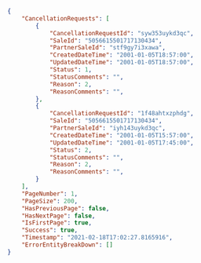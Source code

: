 ﻿``` json
{
    "CancellationRequests": [
        {
            "CancellationRequestId": "syw353uykd3qc",           
            "SaleId": "5056615501717130434",
            "PartnerSaleId": "stf9gy7i3xawa",
            "CreatedDateTime": "2001-01-05T18:57:00",
            "UpdatedDateTime": "2001-01-05T18:57:00",
            "Status": 1,
            "StatusComments": "",
            "Reason": 2,
            "ReasonComments": "",
        },
        {
            "CancellationRequestId": "1f48ahtxzphdg",           
            "SaleId": "5056615501717130434",
            "PartnerSaleId": "iyh143uykd3qc",
            "CreatedDateTime": "2001-01-05T15:57:00",
            "UpdatedDateTime": "2001-01-05T17:45:00",
            "Status": 2,
            "StatusComments": "",
            "Reason": 2,
            "ReasonComments": "",
        }
    ],
    "PageNumber": 1,
    "PageSize": 200,
    "HasPreviousPage": false,
    "HasNextPage": false,
    "IsFirstPage": true,
    "Success": true,
    "Timestamp": "2021-02-18T17:02:27.8165916",
    "ErrorEntityBreakDown": []
}
```
